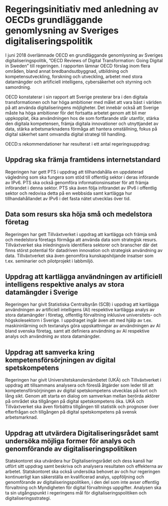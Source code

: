 # Regeringsinitiativ med anledning av OECDs grundläggande genomlysning av Sveriges digitaliseringspolitik

I juni 2018 överlämnade OECD en grundläggande genomlysning av Sveriges digitaliseringspolitik, ”OECD Reviews of Digital Transformation: Going Digital in Sweden” till regeringen. I rapporten lämnar OECD förslag inom flera områden, bland annat bredbandsutbyggnad, utbildning och kompetensutveckling, forskning och utveckling, arbetet med stora datamängder och artificiell intelligens, cybersäkerhet och styrning och samordning.


OECD konstaterar i sin rapport att Sverige presterar bra i den digitala transformationen och har höga ambitioner med målet att vara bäst i världen på att använda digitaliseringens möjligheter. Det innebär också att Sverige måste ha höga ambitioner för det fortsatta arbetet genom att bli mer uppkopplat, öka användningen hos de som fortfarande står utanför, stärka den digitala kompetensen, främja digitala innovationer och utnyttjandet av data, stärka arbetsmarknadens förmåga att hantera omställning, fokus på digital säkerhet samt omvandla digital strategi till handling.

OECD:s rekommendationer har resulterat i ett antal regeringsuppdrag:

## Uppdrag ska främja framtidens internetstandard

Regeringen har gett PTS i uppdrag att tillhandahålla en uppdaterad vägledning som ska fungera som stöd till offentlig sektor i deras införande av IPv6\. PTS ska också genomföra informationsinsatser för att främja införandet i denna sektor. PTS ska även följa införandet av IPv6 i offentlig sektor och redovisa detta på en webbsida samt kartlägga hur tillhandahållandet av IPv6 i det fasta nätet utvecklas över tid.

## Data som resurs ska höja små och medelstora företag

Regeringen har gett Tillväxtverket i uppdrag att kartlägga och främja små och medelstora företags förmåga att använda data som strategisk resurs. Tillväxtverket ska inledningsvis identifiera sektorer och branscher där det finns störst potential för datadriven innovation och strategisk användning av data. Tillväxtverket ska även genomföra kunskapshöjande insatser som t.ex. seminarier och pilotprojekt i labbmiljö.

## Uppdrag att kartlägga användningen av artificiell intelligens respektive analys av stora datamängder i Sverige

Regeringen har givit Statistiska Centralbyrån (SCB) i uppdrag att kartlägga användningen av artificiell intelligens (AI) respektive kartlägga analys av stora datamängder i företag, offentlig förvaltning inklusive universitets\- och högskolesektorn i Sverige. I uppdraget ingår även att med hjälp av t.ex. maskininlärning och textanalys göra uppskattningar av användningen av AI bland svenska företag, samt att definiera användning av AI respektive analys och användning av stora datamängder.

## Uppdrag att samverka kring kompetensförsörjningen av digital spetskompetens

Regeringen har givit Universitetskanslersämbetet (UKÄ) och Tillväxtverket i uppdrag att tillsammans analysera och föreslå åtgärder som leder till att kompetensförsörjningen av digital spetskompetens utvecklas på kort och lång sikt. Genom att starta en dialog om samverkan mellan berörda aktörer på området ska tillgången på digital spetskompetens öka. UKÄ och Tillväxtverket ska även förbättra tillgången till statistik och prognoser över efterfrågan och tillgången på digital spetskompetens på svensk arbetsmarknad.

## Uppdrag att utvärdera Digitaliseringsrådet samt undersöka möjliga former för analys och genomförande av digitaliseringspolitiken

Statskontoret ska utvärdera hur Digitaliseringsrådet och dess kansli har utfört sitt uppdrag samt beskriva och analysera resultaten och effekterna av arbetet. Statskontoret ska också undersöka behovet av och hur regeringen kontinuerligt kan säkerställa en kvalificerad analys, uppföljning och genomförande av digi­taliseringspolitiken, i den del som inte avser offentlig förvaltning och Myn­digheten för digital förvaltnings uppgifter. Analysen ska ta sin ut­gångspunkt i regeringens mål för digitaliseringspolitiken och digitaliserings­strategi.

